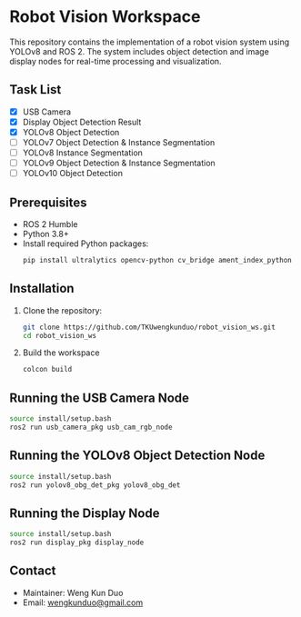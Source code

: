 # Robot Vision Workspace

This repository contains the implementation of a robot vision system using YOLOv8 and ROS 2. The system includes object detection and image display nodes for real-time processing and visualization.

## Task List
- [x] USB Camera
- [x] Display Object Detection Result
- [x] YOLOv8 Object Detection
- [ ] YOLOv7 Object Detection & Instance Segmentation
- [ ] YOLOv8 Instance Segmentation
- [ ] YOLOv9 Object Detection & Instance Segmentation
- [ ] YOLOv10 Object Detection

## Prerequisites

- ROS 2 Humble
- Python 3.8+
- Install required Python packages:
  ```bash
  pip install ultralytics opencv-python cv_bridge ament_index_python
  ```

## Installation
1. Clone the repository:
   ```bash
   git clone https://github.com/TKUwengkunduo/robot_vision_ws.git
   cd robot_vision_ws
   ```
2. Build the workspace
   ```bash
   colcon build
   ```
## Running the USB Camera Node
   ```bash
   source install/setup.bash
   ros2 run usb_camera_pkg usb_cam_rgb_node
   ```

## Running the YOLOv8 Object Detection Node
   ```bash
   source install/setup.bash
   ros2 run yolov8_obg_det_pkg yolov8_obg_det
   ```
## Running the Display Node
   ```bash
   source install/setup.bash
   ros2 run display_pkg display_node
   ```

## Contact
- Maintainer: Weng Kun Duo
- Email: wengkunduo@gmail.com